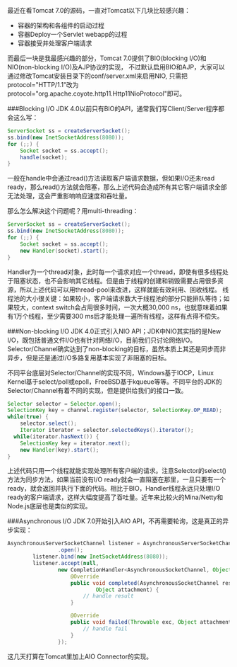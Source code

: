 最近在看Tomcat 7.0的源码，一直对Tomcat以下几块比较感兴趣：
- 容器的架构和各组件的启动过程
- 容器Deploy一个Servlet webapp的过程
- 容器接受并处理客户端请求

而最后一块是我最感兴趣的部分，Tomcat 7.0提供了BIO(blocking I/O)和NIO(non-blocking I/O)及AJP协议的实现，
不过默认启用BIO和AJP，大家可以通过修改Tomcat安装目录下的conf/server.xml来启用NIO,
只需把protocol="HTTP/1.1"改为protocol="org.apache.coyote.http11.Http11NioProtocol"即可。

###Blocking I/O
JDK 4.0以前只有BIO的API，通常我们写Client/Server程序都会这么写：

```Java
ServerSocket ss = createServerSocket();
ss.bind(new InetSocketAddress(8080));
for (;;) {
	Socket socket = ss.accept();
	handle(socket);
}
```
一般在handle中会通过read()方法读取客户端请求数据，但如果I/O还未read ready，那么read()方法就会阻塞，那么上述代码会造成所有其它客户端请求全部无法处理，这会严重影响响应速度和吞吐量。

那么怎么解决这个问题呢？用multi-threading：
```Java
ServerSocket ss = createServerSocket();
ss.bind(new InetSocketAddress(8080));
for (;;) {
	Socket socket = ss.accept();
	new Handler(socket).start();
}
```
Handler为一个thread对象，此时每一个请求对应一个thread，即使有很多线程处于阻塞状态，也不会影响其它线程。但是由于线程的创建和销毁需要占用很多资源，所以上述代码可以用thread-pool来改进，这样就能有效利用、回收线程。
线程池的大小很关键：如果较小，客户端请求数大于线程池的部分只能排队等待；如果较大，context switch会占用很多时间，一次大概30,000 ns，也就意味着如果有1万个线程，至少需要300 ms后才能处理一遍所有线程，这样有点得不偿失。

###Non-blocking I/O
JDK 4.0正式引入NIO API；JDK中NIO其实指的是New I/O，既包括普通文件I/O也有针对网络I/O，目前我们只讨论网络I/O。Selector/Channel确实达到了non-blocking的目标，虽然本质上其还是同步而非异步，但是还是通过I/O多路复用基本实现了非阻塞的目标。

不同平台底层对Selector/Channel的实现不同，Windows基于IOCP，Linux Kernel基于select/poll或epoll，FreeBSD基于kqueue等等。不同平台的JDK的Selector/Channel有着不同的实现，但是提供给我们的接口一致。

```Java
Selector selector = Selector.open();
SelectionKey key = channel.register(selector, SelectionKey.OP_READ);
while(true) {
	selector.select();
	Iterator iterator = selector.selectedKeys().iterator();
  while(iterator.hasNext()) {
    SelectionKey key = iterator.next();
	new Handler(key).start();
}
```
上述代码只用一个线程就能实现处理所有客户端的请求。注意Selector的select()方法为同步方法，如果当前没有I/O ready就会一直阻塞在那里，一旦只要有一个ready，就会返回并执行下面的代码。相比于BIO，Handler线程永远只处理I/O ready的客户端请求，这样大幅度提高了吞吐量。近年来比较火的Mina/Netty和Node.js底层也是类似的实现。

###Asynchronous I/O
JDK 7.0开始引入AIO API，不再需要轮询，这是真正的异步实现：
```Java
AsynchronousServerSocketChannel listener = AsynchronousServerSocketChannel
				.open();
		listener.bind(new InetSocketAddress(8080));
		listener.accept(null,
				new CompletionHandler<AsynchronousSocketChannel, Object>() {
					@Override
					public void completed(AsynchronousSocketChannel result,
							Object attachment) {
						// handle result
					}

					@Override
					public void failed(Throwable exc, Object attachment) {
						// handle fail
					}
				});
```

这几天打算在Tomcat里加上AIO Connector的实现。

